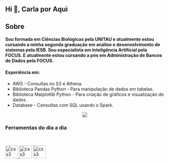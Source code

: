 <h2 align="left">Hi 👋,  Carla por Aqui</h2>


<h2 align="left">Sobre</h2>

<h4> Sou formada em Ciências Biológicas pela UNITAU e atualmente estou cursando a minha segunda graduação em  análise e desenvolvimento de sistemas pela IESB. Sou especialista em Inteligência Artificial pela FOCUS. E atualmente estou cursando a pós em Administração de Bancos de Dados pela FOCUS.</h4>

<h4 align="left">Experiência em: </h4>

* AWS - Consultas no S3 e Athena.
* Biblioteca Pandas Python -  Para manipulação de dados em tabelas.
* Biblioteca Matplotlib Python - Para criação de gŕaficos e visualização de dados.
* Database - Consultas com SQL usando o Spark.

<div align = "center">
  <img src ="https://github.com/carlaallmeida/carlaallmeida/assets/102884279/8d80922c-9697-4944-9db7-0fece2b0796a" />
</div>

<h3 align="left">Ferramentas do dia a dia</h3>
<br>
<p align="left"> <a href="https://www.w3schools.com/css/" target="_blank" rel="noreferrer">  <img src="https://cdn.jsdelivr.net/gh/devicons/devicon/icons/gitlab/gitlab-original.svg" alt="css3" width="40" height="40" />
</a> <img src="https://cdn.jsdelivr.net/gh/devicons/devicon/icons/git/git-original.svg" alt="css3" width="40" height="40"/> </a> 
</a> <img src="https://cdn.jsdelivr.net/gh/devicons/devicon/icons/jupyter/jupyter-original-wordmark.svg" alt="css3" width="40" height="40"/> </a> </p>

